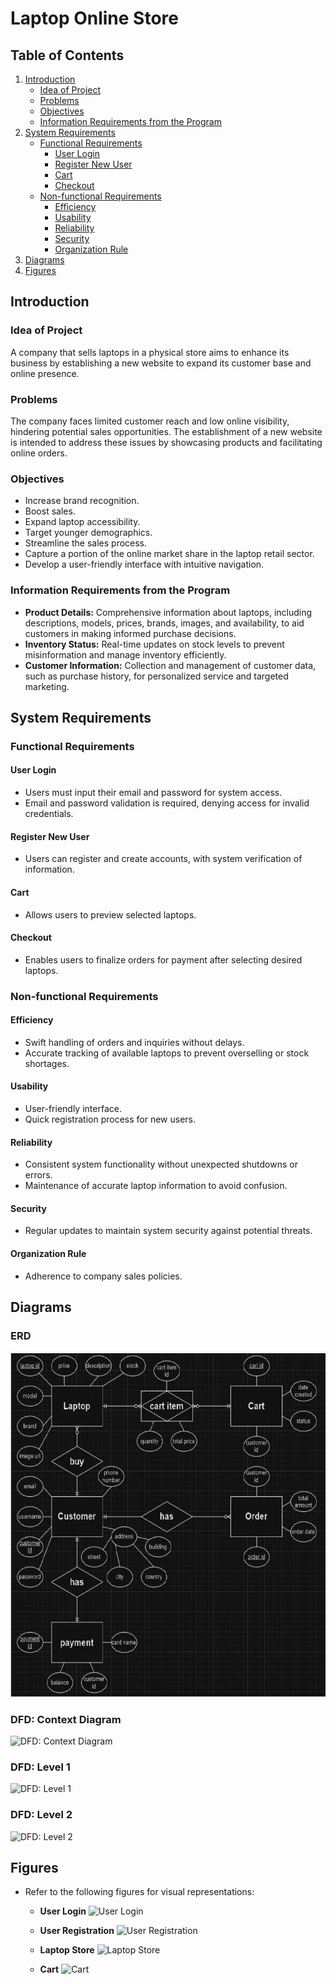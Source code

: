 # Laptop Online Store

## Table of Contents

1. [Introduction](#introduction)
   - [Idea of Project](#idea-of-project)
   - [Problems](#problems)
   - [Objectives](#objectives)
   - [Information Requirements from the Program](#information-requirements-from-the-program)
2. [System Requirements](#system-requirements)
   - [Functional Requirements](#functional-requirements)
     - [User Login](#user-login)
     - [Register New User](#register-new-user)
     - [Cart](#cart)
     - [Checkout](#checkout)
   - [Non-functional Requirements](#non-functional-requirements)
     - [Efficiency](#efficiency)
     - [Usability](#usability)
     - [Reliability](#reliability)
     - [Security](#security)
     - [Organization Rule](#organization-rule)
3. [Diagrams](#diagrams)
4. [Figures](#figures)

## Introduction

### Idea of Project

A company that sells laptops in a physical store aims to enhance its business by establishing a new website to expand its customer base and online presence.

### Problems

The company faces limited customer reach and low online visibility, hindering potential sales opportunities. The establishment of a new website is intended to address these issues by showcasing products and facilitating online orders.

### Objectives

- Increase brand recognition.
- Boost sales.
- Expand laptop accessibility.
- Target younger demographics.
- Streamline the sales process.
- Capture a portion of the online market share in the laptop retail sector.
- Develop a user-friendly interface with intuitive navigation.

### Information Requirements from the Program

- **Product Details:** Comprehensive information about laptops, including descriptions, models, prices, brands, images, and availability, to aid customers in making informed purchase decisions.
- **Inventory Status:** Real-time updates on stock levels to prevent misinformation and manage inventory efficiently.
- **Customer Information:** Collection and management of customer data, such as purchase history, for personalized service and targeted marketing.

## System Requirements

### Functional Requirements

#### User Login

- Users must input their email and password for system access.
- Email and password validation is required, denying access for invalid credentials.

#### Register New User

- Users can register and create accounts, with system verification of information.

#### Cart

- Allows users to preview selected laptops.

#### Checkout

- Enables users to finalize orders for payment after selecting desired laptops.

### Non-functional Requirements

#### Efficiency

- Swift handling of orders and inquiries without delays.
- Accurate tracking of available laptops to prevent overselling or stock shortages.

#### Usability

- User-friendly interface.
- Quick registration process for new users.

#### Reliability

- Consistent system functionality without unexpected shutdowns or errors.
- Maintenance of accurate laptop information to avoid confusion.

#### Security

- Regular updates to maintain system security against potential threats.

#### Organization Rule

- Adherence to company sales policies.

## Diagrams

### ERD

![ERD](https://github.com/Ahmed-Mostafa-88/Laptop_Online_Store/blob/main/Screenshot%202024-01-28%20022825.png?raw=true)

### DFD: Context Diagram

![DFD: Context Diagram](https://github.com/Ahmed-Mostafa-88/Laptop_Online_Store/blob/main/assets/144740078/fc0c6e9f-1cfc-4045-8d74-eb842da2d1c2.png)

### DFD: Level 1

![DFD: Level 1](https://github.com/Ahmed-Mostafa-88/Laptop_Online_Store/blob/main/assets/144740078/9b8bfe2f-7397-40e8-9007-6344271c4f29.png)

### DFD: Level 2

![DFD: Level 2](https://github.com/Ahmed-Mostafa-88/Laptop_Online_Store/blob/main/assets/144740078/4fdd81bf-b5e1-4232-b068-4eb9f32aa95e.png)

## Figures

- Refer to the following figures for visual representations:
  - **User Login**
    ![User Login](https://github.com/Ahmed-Mostafa-88/Laptop_Online_Store/blob/main/assets/144740078/05a49f12-2ede-4e8e-8996-e0f89ffd12e3.png)

  - **User Registration**
    ![User Registration](https://github.com/Ahmed-Mostafa-88/Laptop_Online_Store/blob/main/assets/144740078/6276deb2-0e48-4983-be51-af6f56808b00.png)

  - **Laptop Store**
    ![Laptop Store](https://github.com/Ahmed-Mostafa-88/Laptop_Online_Store/blob/main/assets/144740078/dda3fc1a-ef88-42c5-972a-ffbd6e10aad4.png)

  - **Cart**
    ![Cart](![image](https://github.com/Ahmed-Mostafa-88/Laptop_Online_Store/assets/144740078/77e35784-0e99-4641-9f61-ef68c3c45ff9))
